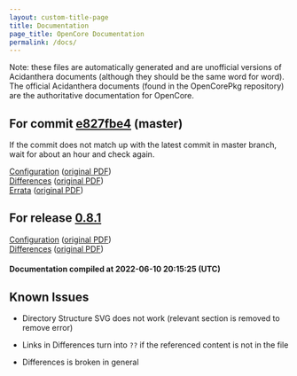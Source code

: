 ```yaml
---
layout: custom-title-page
title: Documentation
page_title: OpenCore Documentation
permalink: /docs/
---
```

Note: these files are automatically generated and are unofficial versions of Acidanthera documents (although they should be the same word for word). The official Acidanthera documents (found in the OpenCorePkg repository) are the authoritative documentation for OpenCore.

## For commit [e827fbe4](https://github.com/acidanthera/OpenCorePkg/tree/e827fbe4d3aec83f54825ec45f8e2e2e89188941) (master)

If the commit does not match up with the latest commit in master branch, wait for about an hour and check again.

[Configuration](latest/Configuration.html) ([original PDF](https://github.com/acidanthera/OpenCorePkg/blob/e827fbe4d3aec83f54825ec45f8e2e2e89188941/Docs/Configuration.pdf))
<br>
[Differences](latest/Differences.html) ([original PDF](https://github.com/acidanthera/OpenCorePkg/blob/e827fbe4d3aec83f54825ec45f8e2e2e89188941/Docs/Differences/Differences.pdf))
<br>
[Errata](latest/Errata.html) ([original PDF](https://github.com/acidanthera/OpenCorePkg/blob/e827fbe4d3aec83f54825ec45f8e2e2e89188941/Docs/Errata/Errata.pdf))

## For release [0.8.1](https://github.com/acidanthera/OpenCorePkg/tree/0.8.1)

[Configuration](release/Configuration.html) ([original PDF](https://github.com/acidanthera/OpenCorePkg/blob/0.8.1/Docs/Configuration.pdf))
<br>
[Differences](release/Differences.html) ([original PDF](https://github.com/acidanthera/OpenCorePkg/blob/0.8.1/Docs/Differences/Differences.pdf))

#### Documentation compiled at 2022-06-10 20:15:25 (UTC)

## Known Issues

* Directory Structure SVG does not work (relevant section is removed to remove error)

* Links in Differences turn into `??` if the referenced content is not in the file

* Differences is broken in general

